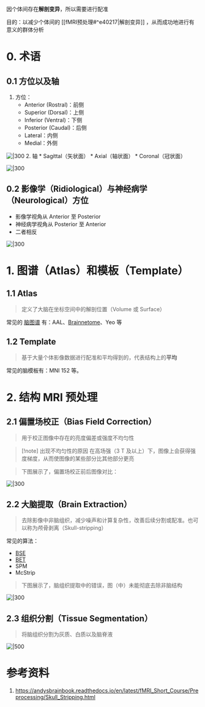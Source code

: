 
因个体间存在**解剖变异**，所以需要进行配准

目的：以减少个体间的 [[fMRI预处理#^e40217|解剖变异]] ，从而成功地进行有意义的群体分析

# 0. 术语

## 0.1 方位以及轴
1. 方位：
	* Anterior (Rostral)：前侧
	* Superior (Dorsal)：上侧
	* Inferior (Ventral)：下侧
	* Posterior (Caudal)：后侧
	* Lateral：内侧
	* Medial：外侧


![|300](https://picgoyue.oss-cn-hangzhou.aliyuncs.com/20240315200821.png)
2. 轴
	* Sagittal（矢状面）
	* Axial（轴状面）
	* Coronal（冠状面）

![|300](https://picgoyue.oss-cn-hangzhou.aliyuncs.com/20240315201416.png)

## 0.2 影像学（Ridiological）与神经病学（Neurological）方位

* 影像学视角从 Anterior 至 Posterior
* 神经病学视角从 Posterior 至 Anterior
* 二者相反


![|300](https://picgoyue.oss-cn-hangzhou.aliyuncs.com/20240315203008.png)



# 1. 图谱（Atlas）和模板（Template）

## 1.1 Atlas

> 定义了大脑在坐标空间中的解剖位置（Volume 或 Surface）

常见的 [脑图谱](https://loni.usc.edu/research/atlases) 有：AAL、[Brainnetome](https://atlas.brainnetome.org/)、Yeo 等

## 1.2 Template

> 基于大量个体影像数据进行配准和平均得到的，代表结构上的**平均**

常见的脑模板有：MNI 152 等。

# 2. 结构 MRI 预处理

## 2.1 偏置场校正（Bias Field Correction）

> 用于校正图像中存在的亮度偏差或强度不均匀性

> [!note] 出现不均匀性的原因
> 在高场强（3 T 及以上）下，图像上会获得强度梯度，从而使图像的某些部分比其他部分更亮
> 

> 下图展示了，偏置场校正前后图像对比：

![|300](https://picgoyue.oss-cn-hangzhou.aliyuncs.com/20240315210112.png)

## 2.2 大脑提取（Brain Extraction）

> 去除影像中非脑组织，减少噪声和计算复杂性，改善后续分割或配准。也可以称为颅骨剥离（Skull-stripping）

常见的算法：
* [BSE](https://brainsuite.org/processing/surfaceextraction/bse/)
* [BET](https://fsl.fmrib.ox.ac.uk/fsl/fslwiki/BET/UserGuide)
* SPM
* McStrip

> 下图展示了，脑组织提取中的错误，图（中）未能彻底去除非脑结构

![|300](https://picgoyue.oss-cn-hangzhou.aliyuncs.com/20240315211346.png)
## 2.3 组织分割（Tissue Segmentation）

> 将脑组织分割为灰质、白质以及脑脊液


![|500](https://picgoyue.oss-cn-hangzhou.aliyuncs.com/20240315211829.png)

# 参考资料

1. https://andysbrainbook.readthedocs.io/en/latest/fMRI_Short_Course/Preprocessing/Skull_Stripping.html